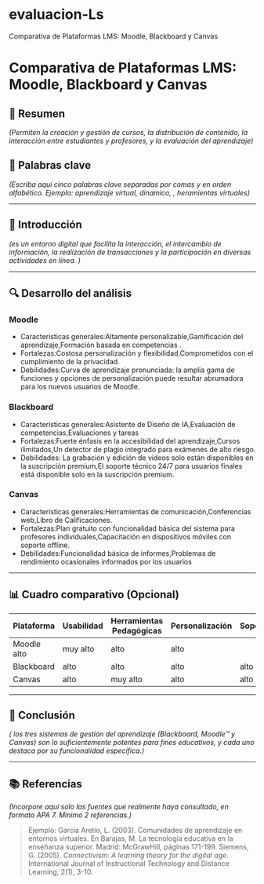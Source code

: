 # evaluacion-Ls
Comparativa de Plataformas LMS: Moodle, Blackboard y Canvas
# Comparativa de Plataformas LMS: Moodle, Blackboard y Canvas

## 📝 Resumen
*(Permiten la creación y gestión de cursos, la distribución de contenido, la interacción entre estudiantes y profesores, y la evaluación del aprendizaje)*

## 🔑 Palabras clave
*(Escriba aquí cinco palabras clave separadas por comas y en orden alfabético. Ejemplo: aprendizaje virtual, dinamico, , heramientas virtuales)*

---

## 🎯 Introducción
*(es un entorno digital que facilita la interacción, el intercambio de información, la realización de transacciones y la participación en diversas actividades en línea. )*

---

## 🔍 Desarrollo del análisis

### Moodle
- Características generales:Altamente personalizable,Gamificación del aprendizaje,Formación basada en competencias .
- Fortalezas:Costosa personalización y flexibilidad,Comprometidos con el cumplimiento de la privacidad.
- Debilidades:Curva de aprendizaje pronunciada: la amplia gama de funciones y opciones de personalización puede resultar abrumadora para los nuevos usuarios de Moodle.

### Blackboard
- Características generales:Asistente de Diseño de IA,Evaluación de competencias,Evaluaciones y tareas 
- Fortalezas:Fuerte énfasis en la accesibilidad del aprendizaje,Cursos ilimitados,Un detector de plagio integrado para exámenes de alto riesgo.
- Debilidades: La grabación y edición de videos solo están disponibles en la suscripción premium,El soporte técnico 24/7 para usuarios finales está disponible solo en la suscripción premium.

### Canvas
- Características generales:Herramientas de comunicación,Conferencias web,Libro de Calificaciones.
- Fortalezas:Plan gratuito con funcionalidad básica del sistema para profesores individuales,Capacitación en dispositivos móviles con soporte offline.
- Debilidades:Funcionalidad básica de informes,Problemas de rendimiento ocasionales informados por los usuarios

---

## 📊 Cuadro comparativo (Opcional)

| Plataforma | Usabilidad | Herramientas Pedagógicas | Personalización | Soporte |
|------------|------------|--------------------------|------------------|---------|
| Moodle          alto        |      muy alto                |  alto                |  alto       |
| Blackboard |    alto        |        alto                  |     alto             |  alto       |
| Canvas     |    alto        |        muy alto                  |   alto               |  alto       |

---

## 🧠 Conclusión
*( los tres sistemas de gestión del aprendizaje (Blackboard, Moodle™ y Canvas) son lo suficientemente potentes para fines educativos, y cada uno destaca por su funcionalidad específica.)*

---

## 📚 Referencias
*(Incorpore aquí solo las fuentes que realmente haya consultado, en formato APA 7. Mínimo 2 referencias.)*

> Ejemplo:   García Aretio, L. (2003). Comunidades de aprendizaje en entornos virtuales. En Barajas, M. La tecnología educativa en la enseñanza superior. Madrid: McGrawHill, páginas 171-199.
> Siemens, G. (2005). *Connectivism: A learning theory for the digital age*. International Journal of Instructional Technology and Distance Learning, 2(1), 3-10.
